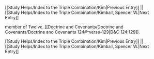 [[Study Helps/Index to the Triple Combination/Kim|Previous Entry]]  ||  [[Study Helps/Index to the Triple Combination/Kimball, Spencer W.|Next Entry]]

 member of Twelve, [[Doctrine and Covenants/Doctrine and Covenants/Doctrine and Covenants 124#^verse-129|D&C 124:129]].

[[Study Helps/Index to the Triple Combination/Kim|Previous Entry]]  ||  [[Study Helps/Index to the Triple Combination/Kimball, Spencer W.|Next Entry]]